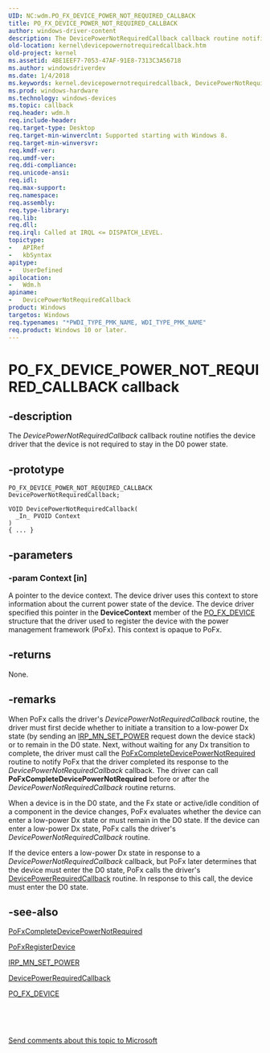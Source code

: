 ```yaml
---
UID: NC:wdm.PO_FX_DEVICE_POWER_NOT_REQUIRED_CALLBACK
title: PO_FX_DEVICE_POWER_NOT_REQUIRED_CALLBACK
author: windows-driver-content
description: The DevicePowerNotRequiredCallback callback routine notifies the device driver that the device is not required to stay in the D0 power state.
old-location: kernel\devicepowernotrequiredcallback.htm
old-project: kernel
ms.assetid: 4BE1EEF7-7053-47AF-91E8-7313C3A56718
ms.author: windowsdriverdev
ms.date: 1/4/2018
ms.keywords: kernel.devicepowernotrequiredcallback, DevicePowerNotRequiredCallback routine [Kernel-Mode Driver Architecture], DevicePowerNotRequiredCallback, PO_FX_DEVICE_POWER_NOT_REQUIRED_CALLBACK, PO_FX_DEVICE_POWER_NOT_REQUIRED_CALLBACK, wdm/DevicePowerNotRequiredCallback
ms.prod: windows-hardware
ms.technology: windows-devices
ms.topic: callback
req.header: wdm.h
req.include-header: 
req.target-type: Desktop
req.target-min-winverclnt: Supported starting with Windows 8.
req.target-min-winversvr: 
req.kmdf-ver: 
req.umdf-ver: 
req.ddi-compliance: 
req.unicode-ansi: 
req.idl: 
req.max-support: 
req.namespace: 
req.assembly: 
req.type-library: 
req.lib: 
req.dll: 
req.irql: Called at IRQL <= DISPATCH_LEVEL.
topictype:
-	APIRef
-	kbSyntax
apitype:
-	UserDefined
apilocation:
-	Wdm.h
apiname:
-	DevicePowerNotRequiredCallback
product: Windows
targetos: Windows
req.typenames: "*PWDI_TYPE_PMK_NAME, WDI_TYPE_PMK_NAME"
req.product: Windows 10 or later.
---
```


# PO_FX_DEVICE_POWER_NOT_REQUIRED_CALLBACK callback


## -description


The <i>DevicePowerNotRequiredCallback</i> callback routine notifies the device driver that the device is not required to stay in the D0 power state.


## -prototype


````
PO_FX_DEVICE_POWER_NOT_REQUIRED_CALLBACK DevicePowerNotRequiredCallback;

VOID DevicePowerNotRequiredCallback(
  _In_ PVOID Context
)
{ ... }
````


## -parameters




### -param Context [in]

A pointer to the device context. The device driver uses this context to store information about the current power state of the device. The device driver specified this pointer in the <b>DeviceContext</b> member of the <a href="..\wdm\ns-wdm-_po_fx_device_v1.md">PO_FX_DEVICE</a> structure that the driver used to register the device with the power management framework (PoFx). This context is opaque to PoFx.


## -returns


None.



## -remarks


When PoFx calls the driver's <i>DevicePowerNotRequiredCallback</i> routine, the driver must first decide whether to initiate a transition to a low-power Dx state (by sending an <a href="https://msdn.microsoft.com/library/windows/hardware/ff551744">IRP_MN_SET_POWER</a> request down the device stack) or to remain in the D0 state. Next, without waiting for any Dx transition to complete, the driver must call the <a href="..\wdm\nf-wdm-pofxcompletedevicepowernotrequired.md">PoFxCompleteDevicePowerNotRequired</a> routine to notify PoFx that the driver completed its response to the <i>DevicePowerNotRequiredCallback</i> callback. The driver can call <b>PoFxCompleteDevicePowerNotRequired</b> before or after the <i>DevicePowerNotRequiredCallback</i> routine returns.

When a device is in the D0 state, and the Fx state or active/idle condition of a component in the device changes, PoFx evaluates whether the device can enter a low-power Dx state or must remain in the D0 state. If the device can enter a low-power Dx state, PoFx calls the driver's <i>DevicePowerNotRequiredCallback</i> routine.

If the device enters a low-power Dx state in response to a <i>DevicePowerNotRequiredCallback</i> callback, but PoFx later determines that the device must enter the D0 state, PoFx calls the driver's <a href="https://msdn.microsoft.com/library/windows/hardware/hh450949">DevicePowerRequiredCallback</a> routine. In response to this call, the device must enter the D0 state.



## -see-also

<a href="..\wdm\nf-wdm-pofxcompletedevicepowernotrequired.md">PoFxCompleteDevicePowerNotRequired</a>

<a href="..\wdm\nf-wdm-pofxregisterdevice.md">PoFxRegisterDevice</a>

<a href="https://msdn.microsoft.com/library/windows/hardware/ff551744">IRP_MN_SET_POWER</a>

<a href="https://msdn.microsoft.com/library/windows/hardware/hh450949">DevicePowerRequiredCallback</a>

<a href="..\wdm\ns-wdm-_po_fx_device_v1.md">PO_FX_DEVICE</a>

 

 

<a href="mailto:wsddocfb@microsoft.com?subject=Documentation%20feedback [kernel\kernel]:%20DevicePowerNotRequiredCallback routine%20 RELEASE:%20(1/4/2018)&amp;body=%0A%0APRIVACY STATEMENT%0A%0AWe use your feedback to improve the documentation. We don't use your email address for any other purpose, and we'll remove your email address from our system after the issue that you're reporting is fixed. While we're working to fix this issue, we might send you an email message to ask for more info. Later, we might also send you an email message to let you know that we've addressed your feedback.%0A%0AFor more info about Microsoft's privacy policy, see http://privacy.microsoft.com/en-us/default.aspx." title="Send comments about this topic to Microsoft">Send comments about this topic to Microsoft</a>

